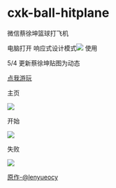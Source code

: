 # cxk-ball-hitplane
微信蔡徐坤篮球打飞机

电脑打开 响应式设计模式<image src="https://raw.githubusercontent.com/Lightcolour-666/cxk-ball-hitplane/master/md/4.jpg"> 使用
  

5/4 更新蔡徐坤贴图为动态


<a href="https://lightcolour-666.github.io/cxk-ball-hitplane/">点我游玩</a>

主页

<image src="https://raw.githubusercontent.com/Lightcolour-666/cxk-ball-hitplane/master/md/1.jpg">
  
开始

<image src="https://raw.githubusercontent.com/Lightcolour-666/cxk-ball-hitplane/master/md/2.jpg">
  
失败

<image src="https://raw.githubusercontent.com/Lightcolour-666/cxk-ball-hitplane/master/md/3.jpg">

<a href="https://github.com/lenyueocy/hitplane">原作-@lenyueocy</a>
